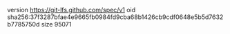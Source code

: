 version https://git-lfs.github.com/spec/v1
oid sha256:37f3287bfae4e9665fb0984fd9cba68b1426cb9cdf0648e5b5d7632b7785750d
size 95071
